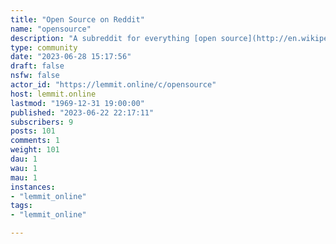 ```yaml
---
title: "Open Source on Reddit" 
name: "opensource"
description: "A subreddit for everything [open source](http://en.wikipedia.org/wiki/Open_source) related."
type: community
date: "2023-06-28 15:17:56"
draft: false
nsfw: false
actor_id: "https://lemmit.online/c/opensource"
host: lemmit.online
lastmod: "1969-12-31 19:00:00"
published: "2023-06-22 22:17:11"
subscribers: 9
posts: 101
comments: 1
weight: 101
dau: 1
wau: 1
mau: 1
instances:
- "lemmit_online"
tags: 
- "lemmit_online"

---
```

